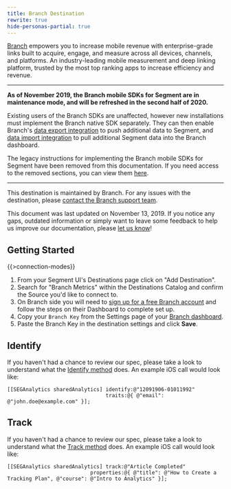 ```yaml
---
title: Branch Destination
rewrite: true
hide-personas-partial: true
---
```


[Branch](https://branch.io/?utm_source=segmentio&utm_medium=docs&utm_campaign=partners) empowers you to increase mobile revenue with enterprise-grade links built to acquire, engage, and measure across all devices, channels, and platforms. An industry-leading mobile measurement and deep linking platform, trusted by the most top ranking apps to increase efficiency and revenue.

---

**As of November 2019, the Branch mobile SDKs for Segment are in maintenance mode, and will be refreshed in the second half of 2020.**

Existing users of the Branch SDKs are unaffected, however new installations must implement the Branch native SDK separately. They can then enable Branch's [data export integration](https://docs.branch.io/integrations/segment-export/) to push additional data to Segment, and [data import integration](https://docs.branch.io/integrations/segment-import/) to pull additional Segment data into the Branch dashboard.

The legacy instructions for implementing the Branch mobile SDKs for Segment have been removed from this documentation. If you need access to the removed sections, you can view them [here](https://web.archive.org/web/20191113225102/https://segment.com/docs/destinations/branch-metrics/).

---

This destination is maintained by Branch. For any issues with the destination, please [contact the Branch support team](https://support.branch.io/support/home).

This document was last updated on November 13, 2019. If you notice any gaps, outdated information or simply want to leave some feedback to help us improve our documentation, please [let us know](https://segment.com/help/contact)!

## Getting Started

{{>connection-modes}}

  1. From your Segment UI's Destinations page click on "Add Destination".
  2. Search for "Branch Metrics" within the Destinations Catalog and confirm the Source you'd like to connect to.
  3. On Branch side you will need to [sign up for a free Branch account](http://branch.io/signup?bmp=segment) and follow the steps on their Dashboard to complete set up.
  4. Copy your `Branch Key` from the Settings page of your [Branch dashboard](https://dashboard.branch.io/#/settings).
  5. Paste the Branch Key in the destination settings and click **Save**.


## Identify

If you haven't had a chance to review our spec, please take a look to understand what the [Identify method](https://segment.com/docs/spec/identify/) does. An example iOS call would look like:
```ios
[[SEGAnalytics sharedAnalytics] identify:@"12091906-01011992"
                                traits:@{ @"email": @"john.doe@example.com" }];
```

## Track

If you haven't had a chance to review our spec, please take a look to understand what the [Track method](https://segment.com/docs/spec/track/) does. An example iOS call would look like:

```ios
[[SEGAnalytics sharedAnalytics] track:@"Article Completed"
                           properties:@{ @"title": @"How to Create a Tracking Plan", @"course": @"Intro to Analytics" }];
```
